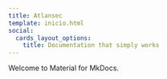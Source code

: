 ```yaml
---
title: Atlansec
template: inicio.html
social:
  cards_layout_options:
    title: Documentation that simply works
---
```


Welcome to Material for MkDocs.


